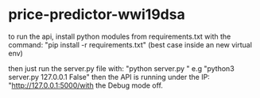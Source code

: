 # price-predictor-wwi19dsa
to run the api, install python modules from requirements.txt with the command:
"pip install -r requirements.txt" (best case inside an new virtual env)

then just run the server.py file with: "python server.py <ip-adress-to-run> <debug-on-or-not>"
e.g "python3 server.py 127.0.0.1 False"
then the API is running under the IP: "http://127.0.0.1:5000/with the Debug mode off.
